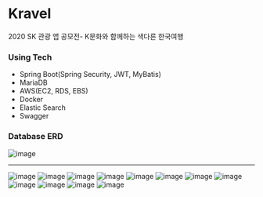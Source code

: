 # Kravel
2020 SK 관광 앱 공모전- K문화와 함께하는 색다른 한국여행

### Using Tech
* Spring Boot(Spring Security, JWT, MyBatis)
* MariaDB
* AWS(EC2, RDS, EBS)
* Docker
* Elastic Search
* Swagger

### Database ERD
![image](etc/img/erd.png)

---

![image](etc/img/1.jpg)
![image](etc/img/2.jpg)
![image](etc/img/3.jpg)
![image](etc/img/4.jpg)
![image](etc/img/5-1.jpg)
![image](etc/img/6.jpg)
![image](etc/img/7.jpg)
![image](etc/img/8.jpg)
![image](etc/img/9.jpg)
![image](etc/img/10.jpg)
![image](etc/img/11.jpg)
![image](etc/img/12.jpg)
